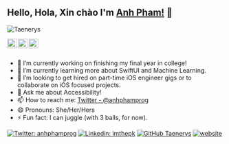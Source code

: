 ## Hello, Hola, Xin chào I'm [Anh Pham!](http://apham.me/) 👋

<p align="left"> <img src="https://komarev.com/ghpvc/?username=Taenerys&label=Views&color=blue&style=plastic" alt="Taenerys" /> </p>

<a href="https://twitter.com/anhphamprog">
  <img align="left" alt="Pawan's Twitter" width="22px" src="https://cdn.jsdelivr.net/npm/simple-icons@v3/icons/twitter.svg" />
</a>
<a href="https://www.linkedin.com/in/anh-pham-aa483a149/">
  <img align="left" alt="Pawan's Linkdein" width="22px" src="https://cdn.jsdelivr.net/npm/simple-icons@v3/icons/linkedin.svg" />
</a>
<a href="https://github.com/Taenerys">
  <img align="left" alt="Anh Pham's Github" width="22px" src="https://cdn.jsdelivr.net/npm/simple-icons@v3/icons/github.svg" />
</a>

<br/>
<br/>



- 🔭 I’m currently working on finishing my final year in college!
- 🌱 I’m currently learning more about SwiftUI and Machine Learning.
- 👯 I’m looking to get hired on part-time iOS engineer gigs or to collaborate on iOS focused projects.
- 💬 Ask me about Accessibility!
- 📫 How to reach me: [Twitter - @anhphamprog](https://twitter.com/anhphamprog)
- 😄 Pronouns: She/Her/Hers
- ⚡ Fun fact: I can juggle (with 3 balls, for now).

[![Twitter: anhphamprog](https://img.shields.io/twitter/follow/anhphamprog?style=social)](https://twitter.com/anhphamprog)
[![Linkedin: imthepk](https://img.shields.io/badge/-anh-pham-aa483a149-blue?style=flat-square&logo=Linkedin&logoColor=white&link=https://www.linkedin.com/in/anh-pham-aa483a149/)](https://www.linkedin.com/in/anh-pham-aa483a149/)
[![GitHub Taenerys](https://img.shields.io/github/followers/Taenerys?label=follow&style=social)](https://github.com/Taenerys)
[![website](https://img.shields.io/badge/PortfolioWebsite-apham.me-2648ff?style=flat-square&logo=google-chrome)](http://apham.me/)



